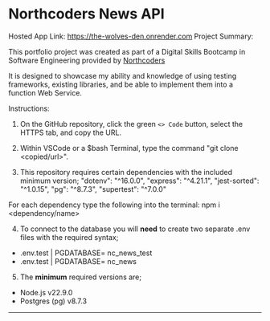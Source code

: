 # Northcoders News API

Hosted App Link: https://the-wolves-den.onrender.com
Project Summary:

This portfolio project was created as part of a Digital Skills Bootcamp in Software Engineering provided by [Northcoders](https://northcoders.com/)

It is designed to showcase my ability and knowledge of using testing frameworks, existing libraries, and be able to implement them into a function Web Service.

Instructions:

1. On the GitHub repository, click the green `<> Code` button, select the HTTPS tab, and copy the URL.

2. Within VSCode or a $bash Terminal, type the command "git clone <copied/url>".

3. This repository requires certain dependencies with the included minimum version;
   "dotenv": "^16.0.0",
   "express": "^4.21.1",
   "jest-sorted": "^1.0.15",
   "pg": "^8.7.3",
   "supertest": "^7.0.0"

For each dependency type the following into the terminal: npm i <dependency/name>

4. To connect to the database you will **need** to create two separate .env files with the required syntax;

- .env.test | PGDATABASE= nc_news_test
- .env.test | PGDATABASE= nc_news

5. The **minimum** required versions are;

- Node.js v22.9.0
- Postgres (pg) v8.7.3

---
